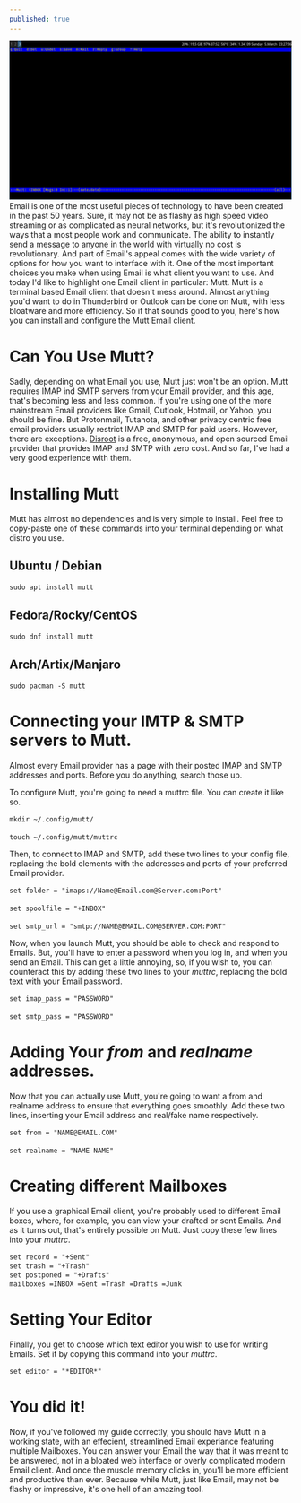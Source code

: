 ```yaml
---
published: true
--- 
```


![Mutt.png](/images/Mutt.png)
Email is one of the most useful pieces of technology to have been created in the past 50 years. Sure, it may not be as flashy as high speed video streaming or as complicated as neural networks, but it's revolutionized the ways that a most people work and communicate. The ability to instantly send a message to anyone in the world with virtually no cost is revolutionary. And part of Email's appeal comes with the wide variety of options for how you want to interface with it. One of the most important choices you make when using Email is what client you want to use. And today I'd like to highlight one Email client in particular: Mutt. Mutt is a terminal based Email client that doesn't mess around. Almost anything you'd want to do in Thunderbird or Outlook can be done on Mutt, with less bloatware and more efficiency. So if that sounds good to you, here's how you can install and configure the Mutt Email client. 

# Can You Use Mutt? 

Sadly, depending on what Email you use, Mutt just won't be an option. Mutt requires IMAP ind SMTP servers from your Email provider, and this age, that's becoming less and less common. If you're using one of the more mainstream Email providers like Gmail, Outlook, Hotmail, or Yahoo, you should be fine. But Protonmail, Tutanota, and other privacy centric free email providers usually restrict IMAP and SMTP for paid users. However, there are exceptions. [Disroot](https://disroot.org) is a free, anonymous, and open sourced Email provider that provides IMAP and SMTP with zero cost. And so far, I've had a very good experience with them. 

# Installing Mutt 

Mutt has almost no dependencies and is very simple to install. Feel free to copy-paste one of these commands into your terminal depending on what distro you use. 

## Ubuntu / Debian 

    sudo apt install mutt 

## Fedora/Rocky/CentOS

    sudo dnf install mutt

## Arch/Artix/Manjaro

    sudo pacman -S mutt 

# Connecting your IMTP & SMTP servers to Mutt. 

Almost every Email provider has a page with their posted IMAP and SMTP addresses and ports. Before you do anything, search those up. 

To configure Mutt, you're going to need a muttrc file. You can create it like so. 

    mkdir ~/.config/mutt/

    touch ~/.config/mutt/muttrc

Then, to connect to IMAP and SMTP, add these two lines to your config file, replacing the bold elements with the addresses and ports of your preferred Email provider. 

    set folder = "imaps://Name@Email.com@Server.com:Port"
    
    set spoolfile = "+INBOX" 

    set smtp_url = "smtp://NAME@EMAIL.COM@SERVER.COM:PORT"

Now, when you launch Mutt, you should be able to check and respond to Emails. But, you'll have to enter a password when you log in, and when you send an Email. This can get a little annoying, so, if you wish to, you can counteract this by adding these two lines to your *muttrc*, replacing the bold text with your Email password. 

    set imap_pass = "PASSWORD" 

    set smtp_pass = "PASSWORD"

# Adding Your *from* and *realname* addresses. 

Now that you can actually use Mutt, you're going to want a from and realname address to ensure that everything goes smoothly. Add these two lines, inserting your Email address and real/fake name respectively. 

    set from = "NAME@EMAIL.COM" 

    set realname = "NAME NAME" 

# Creating different Mailboxes 

If you use a graphical Email client, you're probably used to different Email boxes, where, for example, you can view your drafted or sent Emails. And as it turns out, that's entirely possible on Mutt. Just copy these few lines into your *muttrc*. 

    set record = "+Sent" 
    set trash = "+Trash" 
    set postponed = "+Drafts" 
    mailboxes =INBOX =Sent =Trash =Drafts =Junk 

# Setting Your Editor 

Finally, you get to choose which text editor you wish to use for writing Emails. Set it by copying this command into your *muttrc*. 

    set editor = "*EDITOR*" 

# You did it! 

Now, if you've followed my guide correctly, you should have Mutt in a working state, with an effecient, streamlined Email experiance featuring multiple Mailboxes. You can answer your Email the way that it was meant to be answered, not in a bloated web interface or overly complicated modern Email client. And once the muscle memory clicks in, you'll be more efficient and productive than ever. Because while Mutt, just like Email, may not be flashy or impressive, it's one hell of an amazing tool. 
